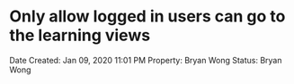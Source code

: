 # Only allow logged in users can go to the learning views

Date Created: Jan 09, 2020 11:01 PM
Property: Bryan Wong
Status: Bryan Wong